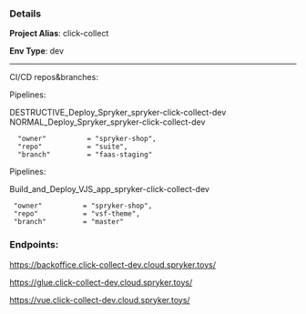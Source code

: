 ### Details

**Project Alias**: click-collect

**Env Type**: dev

---

CI/CD repos&branches:

Pipelines:

DESTRUCTIVE_Deploy_Spryker_spryker-click-collect-dev
NORMAL_Deploy_Spryker_spryker-click-collect-dev

```
  "owner"          = "spryker-shop",
  "repo"           = "suite",
  "branch"         = "faas-staging"
```

Pipelines:

Build_and_Deploy_VJS_app_spryker-click-collect-dev

```
 "owner"          = "spryker-shop",
 "repo"           = "vsf-theme",
 "branch"         = "master"
```

### Endpoints:

https://backoffice.click-collect-dev.cloud.spryker.toys/

https://glue.click-collect-dev.cloud.spryker.toys/

https://vue.click-collect-dev.cloud.spryker.toys/
